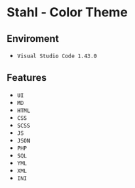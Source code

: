 # Stahl - Color Theme

## Enviroment
* `Visual Studio Code 1.43.0`

## Features
* `UI`
* `MD`
* `HTML`
* `CSS`
* `SCSS`
* `JS`
* `JSON`
* `PHP`
* `SQL`
* `YML`
* `XML`
* `INI`
